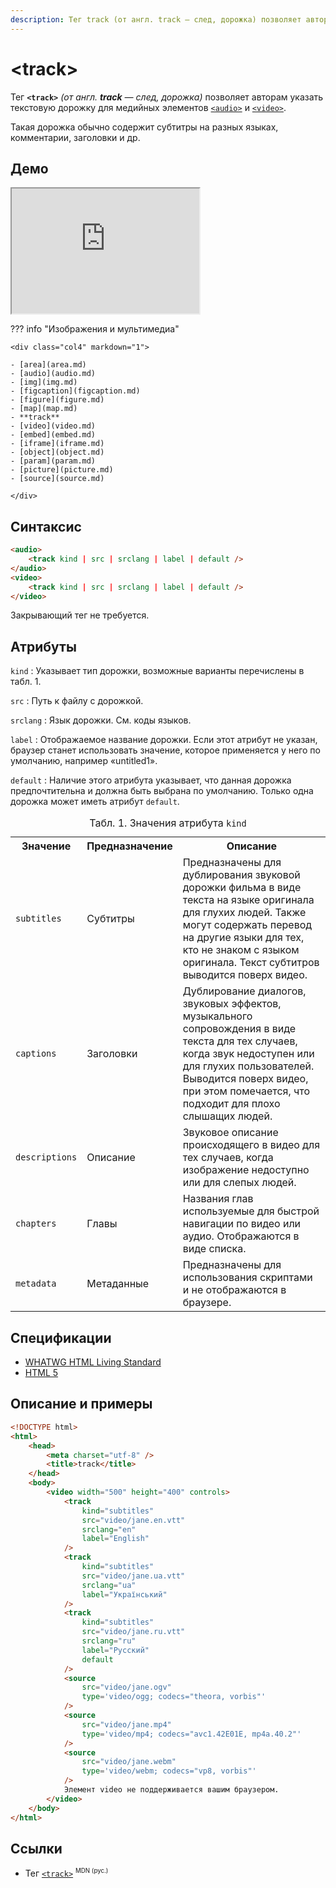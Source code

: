 ```yaml
---
description: Тег track (от англ. track — след, дорожка) позволяет авторам указать текстовую дорожку для медийных элементов audio и video
---
```


# &lt;track&gt;

Тег **`<track>`** _(от англ. **track** — след, дорожка)_ позволяет авторам указать текстовую дорожку для медийных элементов [`<audio>`](audio.md) и [`<video>`](video.md).

Такая дорожка обычно содержит субтитры на разных языках, комментарии, заголовки и др.

## Демо

<iframe class="interactive is-tabbed-standard-height" height="200" src="https://interactive-examples.mdn.mozilla.net/pages/tabbed/track.html" title="MDN Web Docs Interactive Example" loading="lazy" data-readystate="complete"></iframe>

??? info "Изображения и мультимедиа"

    <div class="col4" markdown="1">

    - [area](area.md)
    - [audio](audio.md)
    - [img](img.md)
    - [figcaption](figcaption.md)
    - [figure](figure.md)
    - [map](map.md)
    - **track**
    - [video](video.md)
    - [embed](embed.md)
    - [iframe](iframe.md)
    - [object](object.md)
    - [param](param.md)
    - [picture](picture.md)
    - [source](source.md)

    </div>

## Синтаксис

```html
<audio>
    <track kind | src | srclang | label | default />
</audio>
<video>
    <track kind | src | srclang | label | default />
</video>
```

Закрывающий тег не требуется.

## Атрибуты

`kind`
: Указывает тип дорожки, возможные варианты перечислены в табл. 1.

`src`
: Путь к файлу с дорожкой.

`srclang`
: Язык дорожки. См. коды языков.

`label`
: Отображаемое название дорожки. Если этот атрибут не указан, браузер станет использовать значение, которое применяется у него по умолчанию, например «untitled1».

`default`
: Наличие этого атрибута указывает, что данная дорожка предпочтительна и должна быть выбрана по умолчанию. Только одна дорожка может иметь атрибут `default`.

<table>
<caption>Табл. 1. Значения атрибута <code>kind</code></caption>
<tr><th>Значение</th><th>Предназначение</th><th>Описание</th></tr>
<tr><td><code>subtitles</code></td><td>Субтитры</td><td>Предназначены для дублирования звуковой дорожки фильма в виде текста на языке оригинала для глухих людей. Также могут содержать перевод на другие языки для тех, кто не знаком с языком оригинала. Текст субтитров выводится поверх видео.</td></tr>
<tr><td><code>captions</code></td><td>Заголовки</td><td>Дублирование диалогов, звуковых эффектов, музыкального сопровождения в виде текста для тех случаев, когда звук недоступен или для глухих пользователей. Выводится поверх видео, при этом помечается, что подходит для плохо слышащих людей.</td></tr>
<tr><td><code>descriptions</code></td><td>Описание</td><td>Звуковое описание происходящего в видео для тех случаев, когда изображение недоступно или для слепых людей.</td></tr>
<tr><td><code>chapters</code></td><td>Главы</td><td>Названия глав используемые для быстрой навигации по видео или аудио. Отображаются в виде списка.</td></tr>
<tr><td><code>metadata</code></td><td>Метаданные</td><td>Предназначены для использования скриптами и не отображаются в браузере.</td></tr>
</table>

## Спецификации

-   [WHATWG HTML Living Standard](https://html.spec.whatwg.org/multipage/embedded-content.html#the-track-element)
-   [HTML 5](http://www.w3.org/TR/html5/embedded-content-0.html#the-track-element)

## Описание и примеры

```html
<!DOCTYPE html>
<html>
    <head>
        <meta charset="utf-8" />
        <title>track</title>
    </head>
    <body>
        <video width="500" height="400" controls>
            <track
                kind="subtitles"
                src="video/jane.en.vtt"
                srclang="en"
                label="English"
            />
            <track
                kind="subtitles"
                src="video/jane.ua.vtt"
                srclang="ua"
                label="Український"
            />
            <track
                kind="subtitles"
                src="video/jane.ru.vtt"
                srclang="ru"
                label="Русский"
                default
            />
            <source
                src="video/jane.ogv"
                type='video/ogg; codecs="theora, vorbis"'
            />
            <source
                src="video/jane.mp4"
                type='video/mp4; codecs="avc1.42E01E, mp4a.40.2"'
            />
            <source
                src="video/jane.webm"
                type='video/webm; codecs="vp8, vorbis"'
            />
            Элемент video не поддерживается вашим браузером.
        </video>
    </body>
</html>
```

## Ссылки

-   Тег [`<track>`](https://developer.mozilla.org/ru/docs/Web/HTML/Element/track) <sup><small>MDN (рус.)</small></sup>
